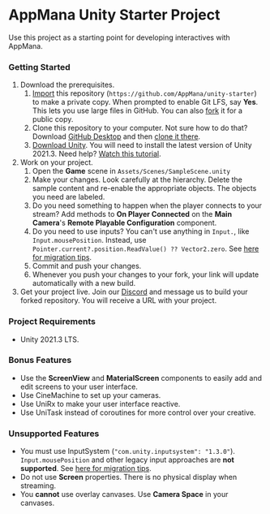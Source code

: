 # AppMana Unity Starter Project

Use this project as a starting point for developing interactives with AppMana.

### Getting Started

 1. Download the prerequisites.
    1. [Import](https://github.com/new/import) this repository (`https://github.com/AppMana/unity-starter`) to make a 
private copy. When prompted to enable Git LFS, say **Yes**. This lets you use large files in GitHub. You can also 
[fork](https://github.com/AppMana/unity-starter/fork) it for a public copy.
    2. Clone this repository to your computer. Not sure how to do that? Download [GitHub 
Desktop](https://desktop.github.com) and then [clone it 
there](x-github-client://openRepo/https://github.com/AppMana/unity-starter).
    3. [Download Unity](https://unity3d.com/get-unity/download). You will need to install the latest version of Unity 
2021.3. Need help? [Watch this tutorial](https://www.youtube.com/watch?v=rE03nC4K_Eg).
 2. Work on your project.
    1. Open the **Game** scene in `Assets/Scenes/SampleScene.unity`
    2. Make your changes. Look carefully at the hierarchy. Delete the sample content and re-enable the appropriate 
objects. The objects you need are labeled.
    3. Do you need something to happen when the player connects to your stream? Add methods to **On Player Connected** 
on the **Main Camera**'s **Remote Playable Configuration** component.
    4. Do you need to use inputs? You can't use anything in `Input.`, like `Input.mousePosition`. Instead, use 
`Pointer.current?.position.ReadValue() ?? Vector2.zero`. See [here for migration 
tips](https://docs.unity3d.com/Packages/com.unity.inputsystem@1.3/manual/Migration.html).
    5. Commit and push your changes.
    6. Whenever you push your changes to your fork, your link will update automatically with a new build.
 3. Get your project live. Join our [Discord](https://discord.gg/pnr3aUrt4y) and message us to build your forked 
repository. You will receive a URL with your project.

### Project Requirements

 - Unity 2021.3 LTS.

### Bonus Features

 - Use the **ScreenView** and **MaterialScreen** components to easily add and edit screens to your user interface.
 - Use CineMachine to set up your cameras.
 - Use UniRx to make your user interface reactive.
 - Use UniTask instead of coroutines for more control over your creative.

### Unsupported Features

 - You must use InputSystem (`"com.unity.inputsystem": "1.3.0"`). `Input.mousePosition` and other legacy input 
approaches are **not supported**. See [here for migration 
tips](https://docs.unity3d.com/Packages/com.unity.inputsystem@1.3/manual/Migration.html).
 - Do not use **Screen** properties. There is no physical display when streaming.
 - You **cannot** use overlay canvases. Use **Camera Space** in your canvases.
